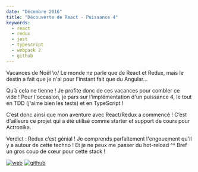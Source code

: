 ```yaml
---
date: "Décembre 2016"
title: "Découverte de React - Puissance 4"
keywords:
  - react
  - redux
  - jest
  - typescript
  - webpack 2
  - github
---
```


Vacances de Noël \o/ Le monde ne parle que de React et Redux, mais le destin a fait que je n'ai pour l'instant fait que du Angular…

Qu’à cela ne tienne ! Je profite donc de ces vacances pour combler ce vide ! Pour l'occasion, je pars sur l'implémentation d'un puissance 4, le tout en TDD (j'aime bien les tests) et en TypeScript !

C’est donc ainsi que mon aventure avec React/Redux a commencé ! C’est d'ailleurs ce projet qui a été utilisé comme starter et support de cours pour Actronika.

Verdict : Redux c’est génial ! Je comprends parfaitement l'engouement qu'il y a autour de cette techno ! Et je ne peux me passer du hot-reload ^^ Bref un gros coup de cœur pour cette stack !

[![web](/web-badge.svg)](https://fabien0102.github.io/connect4react/)
[![github](/github-badge.svg)](https://github.com/fabien0102/connect4react)
